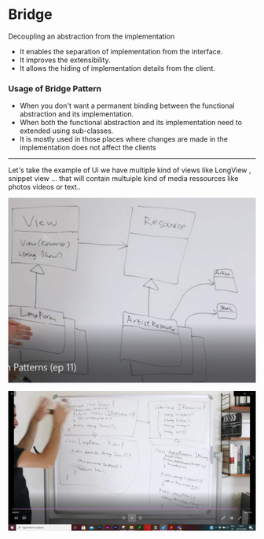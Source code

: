 # Bridge

Decoupling an abstraction from the implementation

- It enables the separation of implementation from the interface.
- It improves the extensibility.
- It allows the hiding of implementation details from the client.

### **Usage of Bridge Pattern**

- When you don't want a permanent binding between the functional abstraction and its implementation.
- When both the functional abstraction and its implementation need to extended using sub-classes.
- It is mostly used in those places where changes are made in the implementation does not affect the clients

---

Let's take the example of Ui we have multiple kind of views like LongView , snippet view ... that will contain multuiple kind of media ressources like photos videos or text..

![Bridge%20a349989928464dac8b35bf78353bb09c/5.png](Bridge%20a349989928464dac8b35bf78353bb09c/5.png)

![Bridge%20a349989928464dac8b35bf78353bb09c/Untitled.png](Bridge%20a349989928464dac8b35bf78353bb09c/Untitled.png)